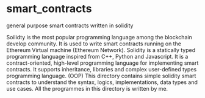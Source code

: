 # smart_contracts
general purpose smart contracts written in solidity

Soilidty is the most popular programming language among the blockchain develop community.
It is used to write smart contracts running on the Ethereum Virtual machine (Ethereum Network).
Solidity is a statically typed programming language inspired from C++, Python and Javascript.
It is a contract-oriented, high-level programming language for implementing smart contracts.
It supports inheritance, libraries and complex user-defined types programming language. (OOP)
This directory contains simple solidity smart contracts to understand the syntax, logics, implementations, data types and use cases.
All the programmes in this directory is written by me.
